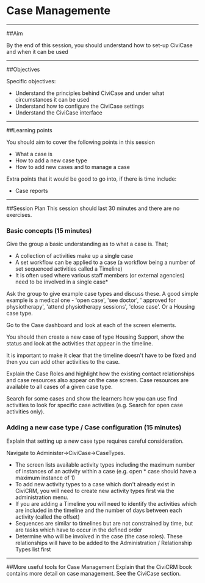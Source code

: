 # Case Managemente

---
##Aim

By the end of this session, you should understand how to set-up CiviCase and when it can be used

---
##Objectives

Specific objectives:

* Understand the principles behind CiviCase and under what circumstances it can be used
* Understand how to configure the CiviCase settings
* Understand the CiviCase interface

---
##Learning points

You should aim to cover the following points in this session

* What a case is
* How to add a new case type
* How to add new cases and to manage a case

Extra points that it would be good to go into, if there is time include:

* Case reports

---
##Session Plan
This session should last 30 minutes and there are no exercises.

### Basic concepts (15 minutes)

Give the group a basic understanding as to what a case is. That;

* A collection of activities make up a single case
* A set workflow can be applied to a case (a workflow being a number of set sequenced activities called a Timeline)
* It is often used where various staff members (or external agencies) need to be involved in a single case*


Ask the group to give example case types and discuss these. A good simple example is a medical one - 'open case', 'see doctor', ' approved for physiotherapy', 'attend physiotherapy sessions', 'close case'.
Or a Housing case type.

Go to the Case dashboard and look at each of the screen elements.

You should then create a new case of type Housing Support, show the status and look at the activities that appear in the timeline.

It is important to make it clear that the timeline doesn't have to be fixed and then you can add other activities to the case.

Explain the Case Roles and highlight how the existing contact relationships and case resources also appear on the case screen.
Case resources are available to all cases of a given case type.

Search for some cases and show the learners how you can use find activities to look for specific case activities (e.g. Search for open case activities only).

### Adding a new case type / Case configuration (15 minutes)
Explain that setting up a new case type requires careful consideration.  

Navigate to Administer->CiviCase->CaseTypes.

* The screen lists available activity types including the maximum number of instances of an activity within a case (e.g. open * case should have a maximum instance of 1)
* To add new activity types to a case which don't already exist in CiviCRM, you will need to create new activity types first via the administration menu.
* If you are adding a Timeline you will need to identify the activities which are included in the timeline and the number of days between each activity (called the offset)
* Sequences are similar to timelines but are not constrained by time, but are tasks which have to occur in the defined order
* Determine who will be involved in the case (the case roles). These relationships will have to be added to the Administration / Relationship Types list first

---
##More useful tools for Case Management
Explain that the CiviCRM book contains more detail on case management. See the CiviCase section.
